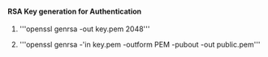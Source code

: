 #### RSA Key generation for Authentication

1. '''openssl genrsa -out key.pem 2048'''

2. '''openssl genrsa -'in key.pem -outform PEM -pubout -out public.pem'''